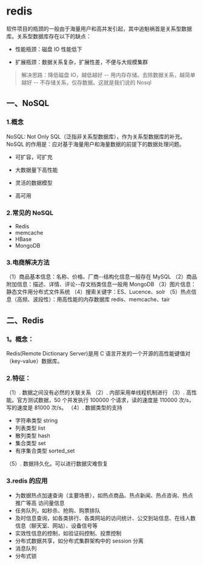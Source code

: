 # redis

软件项目的瓶颈的一般由于海量用户和高并发引起，其中追魁祸首是关系型数据库。关系型数据库存在以下的缺点：

- 性能瓶颈：磁盘 IO 性能低下

- 扩展瓶颈：数据关系复杂，扩展性差，不便与大规模集群

> 解决思路：降低磁盘 IO，越低越好 -- 用内存存储。去除数据关系，越简单越好 -- 不存储关系，仅存数据。这就是我们说的 Nosql

## 一、NoSQL

### 1.概念

NoSQL: Not Only SQL（泛指非关系型数据库），作为关系型数据库的补充。NoSQL 的作用是：应对基于海量用户和海量数据的前提下的数据处理问题。

- 可扩容，可扩充
- 大数据量下高性能

- 灵活的数据模型
- 高可用

### 2.常见的 NoSQL

- Redis
- memcache
- HBase
- MongoDB

### 3.电商解决方法

（1）商品基本信息：名称、价格、厂商--结构化信息一般存在 MySQL
（2）商品附加信息：描述、详情、评论--存文档类信息一般用 MongoDB
（3）图片信息：静态文件用分布式文件系统
（4）搜索关键字：ES、Lucence、solr
（5）热点信息（高频、波段性）：用高性能的内存数据库 redis、memcache、tair

## 二、Redis

### 1。概念：

Redis(Remote Dictionary Server)是用 C 语言开发的一个开源的高性能键值对（key-value）数据库。

### 2.特征：

（1）. 数据之间没有必然的关联关系
（2）. 内部采用单线程机制进行
（3）. 高性能。官方测试数据，50 个并发执行 100000 个请求，读的速度是 110000 次/s，写的速度是 81000 次/s。
（4）. 数据类型的支持

- 字符串类型 string
- 列表类型 list
- 散列类型 hash
- 集合类型 set
- 有序集合类型 sorted_set

（5）. 数据持久化。可以进行数据灾难恢复

### 3.redis 的应用

- 为数据热点加速查询（主要场景），如热点商品、热点新闻、热点咨询、热点推广等高 访问量信息
- 任务队列，如秒杀、抢购、购票排队
- 及时信息查询，如各类排行、各类网站的访问统计、公交到站信息、在线人数信息（聊天室、网站）、设备信号等
- 实效性信息的控制，如验证码控制、投票控制
- 分布式数据共享，如分布式集群架构中的 session 分离
- 消息队列
- 分布式锁
